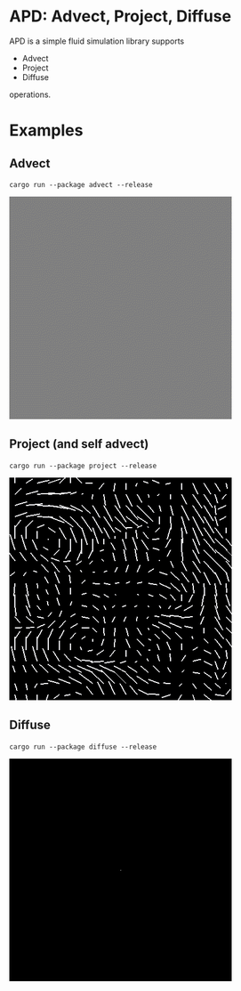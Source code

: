 # APD: Advect, Project, Diffuse

APD is a simple fluid simulation library supports

- Advect
- Project
- Diffuse

operations.


# Examples

## Advect

```
cargo run --package advect --release 
```

![advect](demos/advect.gif)

## Project (and self advect)

```
cargo run --package project --release 
```

![project](demos/project.gif)

## Diffuse

```
cargo run --package diffuse --release 
```

![project](demos/diffuse.gif)